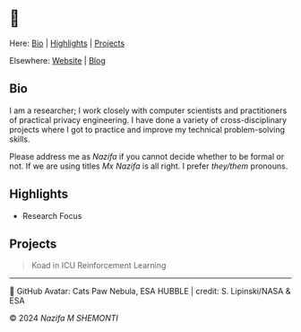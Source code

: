 [Website]: <https://>

[Blog]: <https://mu-sh.notion.site>

# 👋 

Here: [Bio](#bio) | [Highlights](#highlights) | [Projects](#projects)

Elsewhere: [Website] | [Blog]

## Bio 

I am a researcher; I work closely with computer scientists and practitioners of practical privacy engineering. 
I have done a variety of cross-disciplinary projects where I got to practice and improve my technical problem-solving skills. 

Please address me as *Nazifa* if you cannot decide whether to be formal or not. 
If we are using titles *Mx Nazifa* is all right. 
I prefer *they/them* pronouns. 

## Highlights 

* Research Focus

## Projects

> Koad in ICU
> Reinforcement Learning

***

🐆 GitHub Avatar: Cats Paw Nebula, ESA HUBBLE | credit: S. Lipinski/NASA & ESA 

© 2024 *Nazifa M SHEMONTI* 
